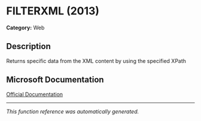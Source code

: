 # FILTERXML (2013)

**Category:** Web

## Description
Returns specific data from the XML content by using the specified XPath

## Microsoft Documentation
[Official Documentation](https://support.microsoft.com//en-us/office/filterxml-function-4df72efc-11ec-4951-86f5-c1374812f5b7)

---
*This function reference was automatically generated.*
